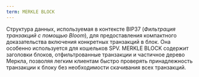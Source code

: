 ```yaml
---
term: MERKLE BLOCK
---
```


Структура данных, используемая в контексте BIP37 (*Фильтрация транзакций с помощью Bloom*), для предоставления компактного доказательства включения конкретных транзакций в блок. Она особенно используется для кошельков SPV. MERKLE BLOCK содержит заголовки блоков, отфильтрованные транзакции и частичное дерево Меркла, позволяя легким клиентам быстро проверять принадлежность транзакции к блоку без необходимости скачивания всех транзакций.